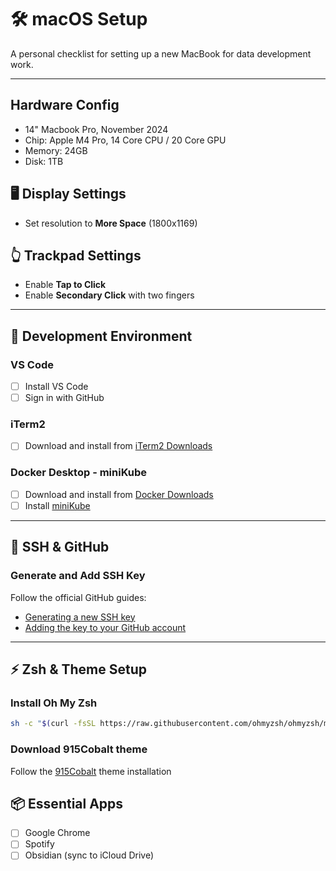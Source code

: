 # 🛠️ macOS Setup

A personal checklist for setting up a new MacBook for data development work.

---

## Hardware Config

- 14" Macbook Pro, November 2024
- Chip: Apple M4 Pro, 14 Core CPU / 20 Core GPU
- Memory: 24GB
- Disk: 1TB

## 🖥️ Display Settings
- Set resolution to **More Space** (1800x1169)

## 👆 Trackpad Settings
- Enable **Tap to Click**
- Enable **Secondary Click** with two fingers

---

## 🧰 Development Environment

### VS Code
- [ ] Install VS Code
- [ ] Sign in with GitHub

### iTerm2
- [ ] Download and install from [iTerm2 Downloads](https://iterm2.com/downloads.html)

### Docker Desktop - miniKube
- [ ] Download and install from [Docker Downloads](https://docs.docker.com/desktop/setup/install/mac-install/)
- [ ] Install [miniKube](https://minikube.sigs.k8s.io/docs/start/?arch=%2Fmacos%2Fx86-64%2Fstable%2Fbinary+download)

---

## 🔐 SSH & GitHub

### Generate and Add SSH Key
Follow the official GitHub guides:
- [Generating a new SSH key](https://docs.github.com/en/authentication/connecting-to-github-with-ssh/generating-a-new-ssh-key-and-adding-it-to-the-ssh-agent)
- [Adding the key to your GitHub account](https://docs.github.com/en/authentication/connecting-to-github-with-ssh/adding-a-new-ssh-key-to-your-github-account)

---

## ⚡ Zsh & Theme Setup

### Install Oh My Zsh
```bash
sh -c "$(curl -fsSL https://raw.githubusercontent.com/ohmyzsh/ohmyzsh/master/tools/install.sh)"
```


### Download 915Cobalt theme

Follow the [915Cobalt](https://github.com/ItsJoshCampos/Cobalt915-iterm) theme installation

## 📦 Essential Apps

- [ ] Google Chrome
- [ ] Spotify
- [ ] Obsidian (sync to iCloud Drive)
